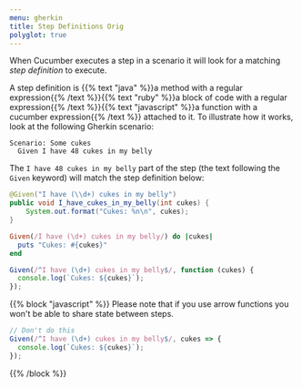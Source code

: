 ```yaml
---
menu: gherkin
title: Step Definitions Orig
polyglot: true
---
```


When Cucumber executes a step in a scenario it will look for a matching *step definition* to execute.

A step definition is
{{% text "java" %}}a method with a regular expression{{% /text %}}{{% text "ruby" %}}a block of code with a regular expression{{% /text %}}{{% text "javascript" %}}a function with a cucumber expression{{% /text %}}
 attached to it. To illustrate how it works, look at the following Gherkin scenario:

```gherkin
Scenario: Some cukes
  Given I have 48 cukes in my belly
```

The `I have 48 cukes in my belly` part of the step (the text following the `Given` keyword) will match the step definition below:

```java
@Given("I have (\\d+) cukes in my belly")
public void I_have_cukes_in_my_belly(int cukes) {
    System.out.format("Cukes: %n\n", cukes);
}
```

```ruby
Given(/I have (\d+) cukes in my belly/) do |cukes|
  puts "Cukes: #{cukes}"
end
```

```javascript
Given(/^I have (\d+) cukes in my belly$/, function (cukes) {
  console.log(`Cukes: ${cukes}`);
});
```

{{% block "javascript" %}}
Please note that if you use arrow functions you won't be able
to share state between steps.

```javascript
// Don't do this
Given(/^I have (\d+) cukes in my belly$/, cukes => {
  console.log(`Cukes: ${cukes}`);
});
```

{{% /block %}}
